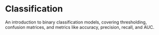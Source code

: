 # Classification

An introduction to binary classification models, covering thresholding, confusion matrices, and metrics like accuracy, precision, recall, and AUC.